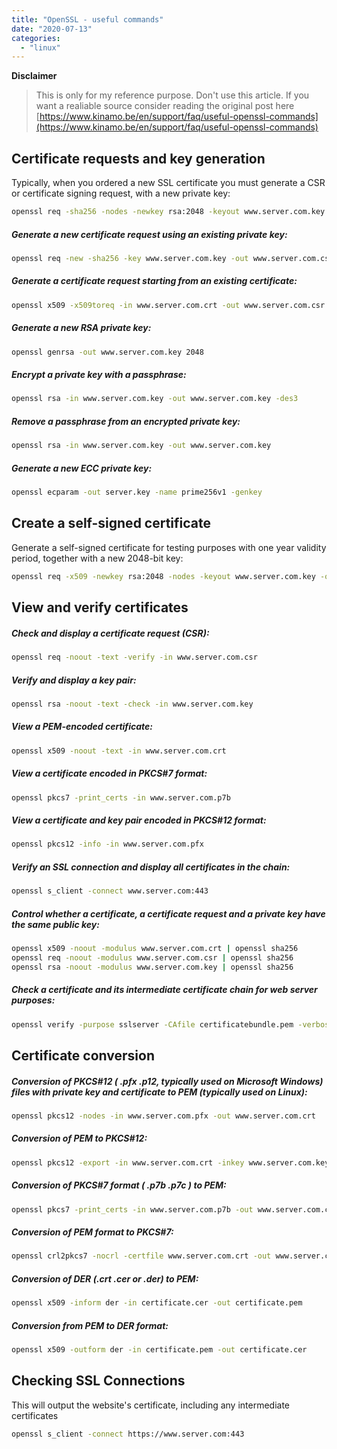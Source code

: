 ```yaml
---
title: "OpenSSL - useful commands"
date: "2020-07-13"
categories: 
  - "linux"
---
```


**Disclaimer**

> This is only for my reference purpose. Don't use this article. If you want a realiable source consider reading the original post here [https://www.kinamo.be/en/support/faq/useful-openssl-commands](https://www.kinamo.be/en/support/faq/useful-openssl-commands)

## Certificate requests and key generation

Typically, when you ordered a new SSL certificate you must generate a CSR or certificate signing request, with a new private key:

```bash
openssl req -sha256 -nodes -newkey rsa:2048 -keyout www.server.com.key -out www.server.com.csr
```

##### Generate a new certificate request using an existing private key:

```bash
openssl req -new -sha256 -key www.server.com.key -out www.server.com.csr
```

##### Generate a certificate request starting from an existing certificate:

```bash
openssl x509 -x509toreq -in www.server.com.crt -out www.server.com.csr -signkey www.server.com.key
```

##### Generate a new RSA private key:

```bash
openssl genrsa -out www.server.com.key 2048
```

##### Encrypt a private key with a passphrase:

```bash
openssl rsa -in www.server.com.key -out www.server.com.key -des3
```

##### Remove a passphrase from an encrypted private key:

```bash
openssl rsa -in www.server.com.key -out www.server.com.key
```

##### Generate a new ECC private key:

```bash
openssl ecparam -out server.key -name prime256v1 -genkey
```

## Create a self-signed certificate

Generate a self-signed certificate for testing purposes with one year validity period, together with a new 2048-bit key:

```bash
openssl req -x509 -newkey rsa:2048 -nodes -keyout www.server.com.key -out www.server.com.crt -days 365
```

## View and verify certificates

##### Check and display a certificate request (CSR):

```bash
openssl req -noout -text -verify -in www.server.com.csr
```

##### Verify and display a key pair:

```bash
openssl rsa -noout -text -check -in www.server.com.key
```

##### View a PEM-encoded certificate:

```bash
openssl x509 -noout -text -in www.server.com.crt
```

##### View a certificate encoded in PKCS#7 format:

```bash
openssl pkcs7 -print_certs -in www.server.com.p7b
```

##### View a certificate and key pair encoded in PKCS#12 format:

```bash
openssl pkcs12 -info -in www.server.com.pfx
```

##### Verify an SSL connection and display all certificates in the chain:

```bash
openssl s_client -connect www.server.com:443
```

##### Control whether a certificate, a certificate request and a private key have the same public key:

```bash
openssl x509 -noout -modulus www.server.com.crt | openssl sha256
openssl req -noout -modulus www.server.com.csr | openssl sha256
openssl rsa -noout -modulus www.server.com.key | openssl sha256
```

##### Check a certificate and its intermediate certificate chain for web server purposes:

```bash
openssl verify -purpose sslserver -CAfile certificatebundle.pem -verbose www.server.com.crt
```

## Certificate conversion

##### Conversion of PKCS#12 ( .pfx .p12, typically used on Microsoft Windows) files with private key and certificate to PEM (typically used on Linux):

```bash
openssl pkcs12 -nodes -in www.server.com.pfx -out www.server.com.crt
```

##### Conversion of PEM to PKCS#12:

```bash
openssl pkcs12 -export -in www.server.com.crt -inkey www.server.com.key -out www.server.com.pfx
```

##### Conversion of PKCS#7 format ( .p7b .p7c ) to PEM:

```bash
openssl pkcs7 -print_certs -in www.server.com.p7b -out www.server.com.crt  
```

##### Conversion of PEM format to PKCS#7:

```bash
openssl crl2pkcs7 -nocrl -certfile www.server.com.crt -out www.server.com.p7b
```

##### Conversion of DER (.crt .cer or .der) to PEM:

```bash
openssl x509 -inform der -in certificate.cer -out certificate.pem
```

##### Conversion from PEM to DER format:

```bash
openssl x509 -outform der -in certificate.pem -out certificate.cer
```

## Checking SSL Connections

This will output the website's certificate, including any intermediate certificates

```bash
openssl s_client -connect https://www.server.com:443
```

